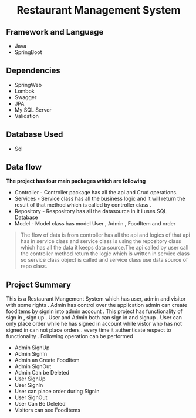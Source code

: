 <div align = "center">
  <h1> Restaurant Management System</h1>
 </div>

## Framework and Language
* Java 
* SpringBoot

## Dependencies
  * SpringWeb
  * Lombok
  * Swagger
  * JPA
  * My SQL Server
  * Validation
    
## Database Used 
  * Sql

    
## Data flow
  **The project has four main packages which are following** 
  
* Controller - Controller package has all the api and Crud operations.
* Services - Service class has all the business logic and it will return the result of that method which is called by controller class . 
* Repository - Respository has all the datasource in it i uses SQL Database
* Model - Model class has model User , Admin , FoodItem and order 
> The flow of data is from controller has all the api and logics of that api has in service class and
service class is using the repository class which has all the data it keeps data source.The api called by user call the controller method
return the logic which is written in service class so service class object is called and service class use data source of repo class.

## Project Summary 
This is a Restaurant Mangement System which has user, admin and visitor with some rights . Admin has control over the application admin can create foodItems by signin into admin account . 
This project has functionality of sign in , sign up . User and Admin both can sign in and signup . User can only place order while he has signed in account while vistor who has not signed in can not place orders .
every time it authenticate respect to functionality . Following operation can be performed 
* Admin SignUp
* Admin SignIn
* Admin an Create FoodItem 
* Admin SignOut
* Admin Can be Deleted 
* User SignUp
* User SignIn
* User can place order during SignIn 
* User SignOut
* User Can Be Deleted
* Visitors can see FoodItems
